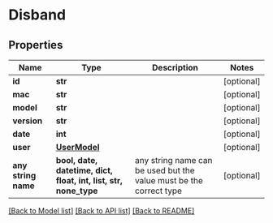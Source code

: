 # Disband



## Properties
Name | Type | Description | Notes
------------ | ------------- | ------------- | -------------
**id** | **str** |  | [optional] 
**mac** | **str** |  | [optional] 
**model** | **str** |  | [optional] 
**version** | **str** |  | [optional] 
**date** | **int** |  | [optional] 
**user** | [**UserModel**](UserModel.md) |  | [optional] 
**any string name** | **bool, date, datetime, dict, float, int, list, str, none_type** | any string name can be used but the value must be the correct type | [optional]

[[Back to Model list]](../README.md#documentation-for-models) [[Back to API list]](../README.md#documentation-for-api-endpoints) [[Back to README]](../README.md)


